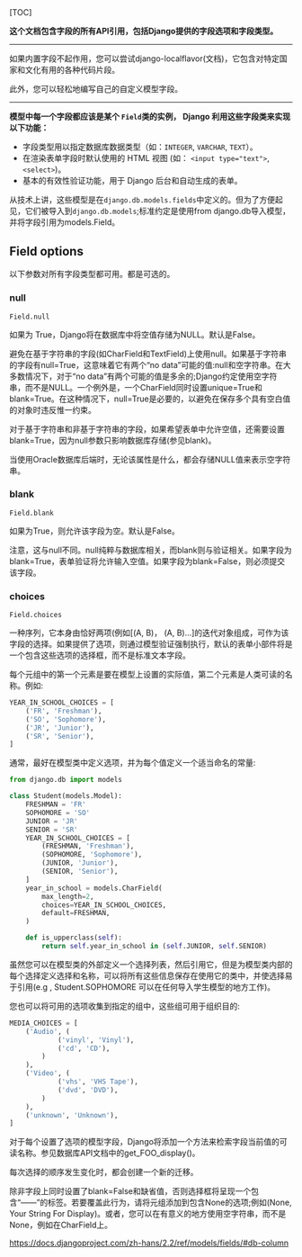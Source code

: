 ## 

[TOC]



**这个文档包含字段的所有API引用，包括Django提供的字段选项和字段类型。**

------

如果内置字段不起作用，您可以尝试django-localflavor(文档)，它包含对特定国家和文化有用的各种代码片段。

此外，您可以轻松地编写自己的自定义模型字段。

------

**模型中每一个字段都应该是某个 `Field`类的实例， Django 利用这些字段类来实现以下功能：**

- 字段类型用以指定数据库数据类型（如：`INTEGER`, `VARCHAR`, `TEXT`）。
- 在渲染表单字段时默认使用的 HTML 视图 (如： `<input type="text">`, `<select>`)。
- 基本的有效性验证功能，用于 Django 后台和自动生成的表单。

从技术上讲，这些模型是在`django.db.models.fields`中定义的。但为了方便起见，它们被导入到`django.db.models`;标准约定是使用from django.db导入模型，并将字段引用为models.<Foo>Field。



## Field options

以下参数对所有字段类型都可用。都是可选的。

### null

`Field.null`

如果为 True，Django将在数据库中将空值存储为NULL。默认是False。

避免在基于字符串的字段(如CharField和TextField)上使用null。如果基于字符串的字段有null=True，这意味着它有两个“no data”可能的值:null和空字符串。在大多数情况下，对于“no data”有两个可能的值是多余的;Django约定使用空字符串，而不是NULL。一个例外是，一个CharField同时设置unique=True和blank=True。在这种情况下，null=True是必要的，以避免在保存多个具有空白值的对象时违反惟一约束。

对于基于字符串和非基于字符串的字段，如果希望表单中允许空值，还需要设置blank=True，因为null参数只影响数据库存储(参见blank)。

当使用Oracle数据库后端时，无论该属性是什么，都会存储NULL值来表示空字符串。



### blank

`Field.blank`

如果为True，则允许该字段为空。默认是False。

注意，这与null不同。null纯粹与数据库相关，而blank则与验证相关。如果字段为blank=True，表单验证将允许输入空值。如果字段为blank=False，则必须提交该字段。



### choices

`Field.choices`

一种序列，它本身由恰好两项(例如[(A, B)， (A, B)…]的迭代对象组成，可作为该字段的选择。如果提供了选项，则通过模型验证强制执行，默认的表单小部件将是一个包含这些选项的选择框，而不是标准文本字段。

每个元组中的第一个元素是要在模型上设置的实际值，第二个元素是人类可读的名称。例如:

```python
YEAR_IN_SCHOOL_CHOICES = [
    ('FR', 'Freshman'),
    ('SO', 'Sophomore'),
    ('JR', 'Junior'),
    ('SR', 'Senior'),
]
```

通常，最好在模型类中定义选项，并为每个值定义一个适当命名的常量:

```python
from django.db import models

class Student(models.Model):
    FRESHMAN = 'FR'
    SOPHOMORE = 'SO'
    JUNIOR = 'JR'
    SENIOR = 'SR'
    YEAR_IN_SCHOOL_CHOICES = [
        (FRESHMAN, 'Freshman'),
        (SOPHOMORE, 'Sophomore'),
        (JUNIOR, 'Junior'),
        (SENIOR, 'Senior'),
    ]
    year_in_school = models.CharField(
        max_length=2,
        choices=YEAR_IN_SCHOOL_CHOICES,
        default=FRESHMAN,
    )

    def is_upperclass(self):
        return self.year_in_school in (self.JUNIOR, self.SENIOR)
```

虽然您可以在模型类的外部定义一个选择列表，然后引用它，但是为模型类内部的每个选择定义选择和名称，可以将所有这些信息保存在使用它的类中，并使选择易于引用(e.g   ,   Student.SOPHOMORE   可以在任何导入学生模型的地方工作)。

您也可以将可用的选项收集到指定的组中，这些组可用于组织目的:

```python
MEDIA_CHOICES = [
    ('Audio', (
            ('vinyl', 'Vinyl'),
            ('cd', 'CD'),
        )
    ),
    ('Video', (
            ('vhs', 'VHS Tape'),
            ('dvd', 'DVD'),
        )
    ),
    ('unknown', 'Unknown'),
]
```

对于每个设置了选项的模型字段，Django将添加一个方法来检索字段当前值的可读名称。参见数据库API文档中的get_FOO_display()。

每次选择的顺序发生变化时，都会创建一个新的迁移。

除非字段上同时设置了blank=False和缺省值，否则选择框将呈现一个包含“——”的标签。若要覆盖此行为，请将元组添加到包含None的选项;例如(None, Your String For Display)。或者，您可以在有意义的地方使用空字符串，而不是None，例如在CharField上。

<https://docs.djangoproject.com/zh-hans/2.2/ref/models/fields/#db-column>



